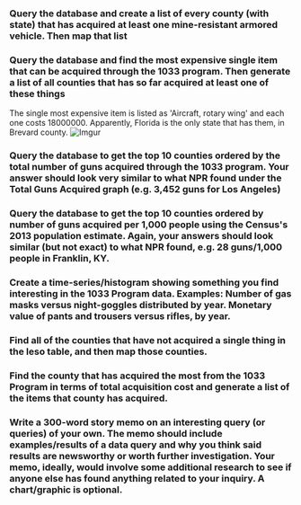 ### Query the database and create a list of every county (with state) that has acquired at least one mine-resistant armored vehicle. Then map that list



### Query the database and find the most expensive single item that can be acquired through the 1033 program. Then generate a list of all counties that has so far acquired at least one of these things
The single most expensive item is listed as 'Aircraft, rotary wing' and each one costs 18000000. Apparently, Florida is the only state that has them, in Brevard county.
![Imgur](http://i.imgur.com/BTd5Suk.png)

### Query the database to get the top 10 counties ordered by the total number of guns acquired through the 1033 program. Your answer should look very similar to what NPR found under the Total Guns Acquired graph (e.g. 3,452 guns for Los Angeles)

### Query the database to get the top 10 counties ordered by number of guns acquired per 1,000 people using the Census's 2013 population estimate. Again, your answers should look similar (but not exact) to what NPR found, e.g. 28 guns/1,000 people in Franklin, KY.

### Create a time-series/histogram showing something you find interesting in the 1033 Program data. Examples: Number of gas masks versus night-goggles distributed by year. Monetary value of pants and trousers versus rifles, by year.

### Find all of the counties that have not acquired a single thing in the leso table, and then map those counties.

### Find the county that has acquired the most from the 1033 Program in terms of total acquisition cost and generate a list of the items that county has acquired.

### Write a 300-word story memo on an interesting query (or queries) of your own. The memo should include examples/results of a data query and why you think said results are newsworthy or worth further investigation. Your memo, ideally, would involve some additional research to see if anyone else has found anything related to your inquiry. A chart/graphic is optional.
